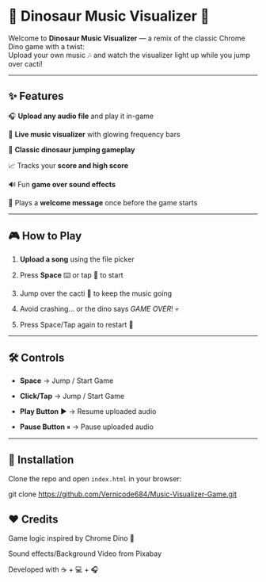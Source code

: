 # 🦖 Dinosaur Music Visualizer 🎵  

Welcome to **Dinosaur Music Visualizer** — a remix of the classic Chrome Dino game with a twist:  
Upload your own music 🎶 and watch the visualizer light up while you jump over cacti!  

---

## ✨ Features  
🎧 **Upload any audio file** and play it in-game

🌈 **Live music visualizer** with glowing frequency bars
  
🦖 **Classic dinosaur jumping gameplay**
  
📈 Tracks your **score and high score**  

🔊 Fun **game over sound effects**  

🎤 Plays a **welcome message** once before the game starts  

---

## 🎮 How to Play

1. **Upload a song** using the file picker
    
3. Press **Space** ⌨️ or tap 📱 to start
   
5. Jump over the cacti 🌵 to keep the music going
   
7. Avoid crashing… or the dino says *GAME OVER*! 💀
    
9. Press Space/Tap again to restart 🎯  

---

## 🛠 Controls  
- **Space** → Jump / Start Game
  
- **Click/Tap** → Jump / Start Game
   
- **Play Button** ▶️ → Resume uploaded audio
   
- **Pause Button** ⏸ → Pause uploaded audio  

---

## 📂 Installation  
Clone the repo and open `index.html` in your browser:  

git clone https://github.com/Vernicode684/Music-Visualizer-Game.git


## ❤️ Credits

Game logic inspired by Chrome Dino 🦖

Sound effects/Background Video from Pixabay

Developed with ☕ + 💻 + 🎧

